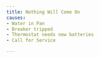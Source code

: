 ```yaml
---
title: Nothing Will Come On
causes:
- Water in Pan
- Breaker tripped
- Thermostat needs new batteries
- Call for Service

---
```


